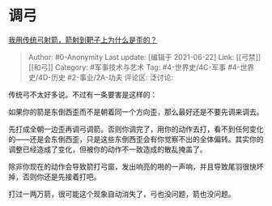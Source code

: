 # 调弓
[我用传统弓射箭，箭射到靶子上为什么是歪的？](https://www.zhihu.com/question/316758718/answer/632731197)

> Author: #0-Anonymity
> Last update: [编辑于 2021-06-22]
> Link: [[弓禁]] [[和弓]]
> Category: #军事技术与艺术
> Tag: #4-世界史/4C-军事 #4-世界史/4D-历史 #2-事业/2A-功夫
> 评论区:
> 泛讨论:

传统弓不太好多说。不过有一条要害是这样的：

如果你的箭是东倒西歪而不是朝着同一个方向歪，那么最好还是不要先调来调去。

先打成全朝一边歪再调弓调箭。否则你调完了，用你的动作去打，看不到任何变化的——还是会东倒西歪，只是这些东倒西歪会有你觉察不出的全体偏转。其实你的调整已经造成了变化，但被你的动作不一致造成的散乱掩盖了。

除非你现在的动作会导致箭打弓窗，发出响亮的啪的一声响，并且导致尾羽很快坏掉，否则你还是先接着打吧。

打过一两万箭，很可能这个现象自动消失了，弓也没问题，箭也没问题。
